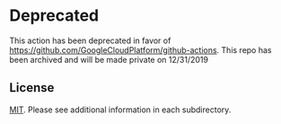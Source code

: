 # Deprecated

This action has been deprecated in favor of https://github.com/GoogleCloudPlatform/github-actions.  This repo has been archived and will be made private on 12/31/2019


## License

[MIT](LICENSE). Please see additional information in each subdirectory.

